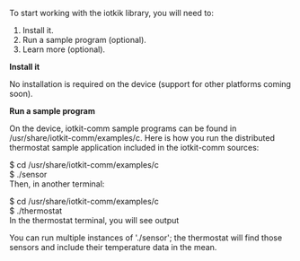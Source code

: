 To start working with the iotkik library, you will need to:

1. Install it.
2. Run a sample program (optional).
3. Learn more (optional).

<B> Install it </B>

No installation is required on the device (support for other platforms coming soon).

<B> Run a sample program </B>

On the device, iotkit-comm sample programs can be found in /usr/share/iotkit-comm/examples/c. Here is how you run the
distributed thermostat sample application included in the iotkit-comm sources:

$ cd /usr/share/iotkit-comm/examples/c <BR>
$ ./sensor <BR>
Then, in another terminal:

$ cd /usr/share/iotkit-comm/examples/c <BR>
$ ./thermostat <BR>
In the thermostat terminal, you will see output

You can run multiple instances of './sensor'; the thermostat will find those sensors and include their temperature data in the mean.
